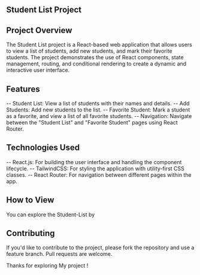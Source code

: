 ## Student List Project

## Project Overview
The Student List project is a React-based web application that allows users to view a list of students, add new students, and mark their favorite students. The project demonstrates the use of React components, state management, routing, and conditional rendering to create a dynamic and interactive user interface.

## Features
-- Student List: View a list of students with their names and details.
-- Add Students: Add new students to the list.
-- Favorite Student: Mark a student as a favorite, and view a list of all favorite students.
-- Navigation: Navigate between the "Student List" and "Favorite Student" pages using React Router.

## Technologies Used
-- React.js: For building the user interface and handling the component lifecycle.
-- TailwindCSS: For styling the application with utility-first CSS classes.
-- React Router: For navigation between different pages within the app.

## How to View
You can explore the Student-List by 

## Contributing
If you'd like to contribute to the project, please fork the repository and use a feature branch. Pull requests are welcome.

Thanks for exploring My project !
